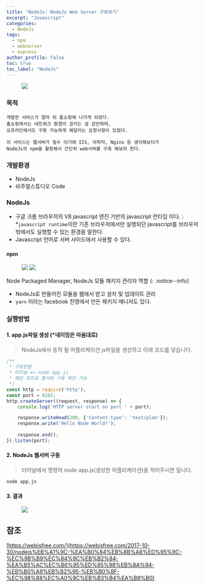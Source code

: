 ```yaml
---
title: "NodeJs: NodeJs Web Server 구축하기"
excerpt: "Javascript"
categories:
  - NodeJs
tags:
  - npm
  - webserver
  - express
author_profile: false
toc: true
toc_label: "NodeJs"
---
```


<figure>
    <a href="{{ site.baseurl }}/assets/images/nodejs/nodejs-1.png"><img src="{{ site.baseurl }}/assets/images/nodejs/nodejs-1.png"></a>
</figure>

### 목적
```
개발한 서비스가 얼마 뒤 홈쇼핑에 나가게 되었다. 
홈쇼핑에서는 네트워크 환경이 끊키는 걸 감안하여, 
오프라인에서도 구동 가능하게 해달라는 요청사항이 있었다.

이 서비스는 웹서버가 필수 이기에 IIS, 아파치, Nginx 등 생각해보다가
NodeJs의 npm을 활용해서 간단히 web서버를 구축 해보려 한다.
```

### 개발환경
- NodeJs
- 비주얼스튜디오 Code

### NodeJs
- 구글 크롬 브라우저의 V8 javascript 엔진 기반의 javascript 런타임 이다.
: *`javascript runtime`이란 기존 브라우저에서만 실행되던 javascript를 브라우저 밖에서도 실행할 수 있는 환경을 말한다.
- Javascript 언어로 서버 사이드에서 사용할 수 있다.

#### npm

<figure class="half">
    <a href="{{ site.baseurl }}/assets/images/nodejs/nodejs-2.jpg"><img src="{{ site.baseurl }}/assets/images/nodejs/nodejs-2.jpg"></a>
    <a href="{{ site.baseurl }}/assets/images/nodejs/nodejs-3.jpg"><img src="{{ site.baseurl }}/assets/images/nodejs/nodejs-3.jpg"></a>
</figure>

Node Packaged Manager, NodeJs 모듈 패키지 관리자 역할
{: .notice--info}

- NodeJs로 만들어진 모듈을 웹에서 받고 설치 및 업데이트 관리
- `yarn` 이라는 facebook 진영에서 만든 패키지 매니저도 있다.


### 실행방법

#### 1. app.js파일 생성 (*네이밍은 마음대로)
>NodeJs에서 동작 될 어플리케이션 js파일을 생성하고 아래 코드를 넣습니다.

```javascript
/**
 * 구동방법 
 * 터미널 => node app.js 
 * 해당 포트로 웹서버 구동 확인 가능
 */
const http = require('http');
const port = 8282;
http.createServer((request, response) => {
    console.log('HTTP server start on port ' + port);

    response.writeHead(200, {'Content-type': 'text/plan'});
    response.write('Hello Node World!');
    
    response.end();
}).listen(port);
```

#### 2. NodeJs 웹서버 구동
>터미널에서 명령어 node app.js(생성한 어플리케이션)을 적어주시면 됩니다. 

```terminal
node app.js
```

#### 3. 결과
<figure>
    <a href="{{ site.baseurl }}/assets/images/nodejs/nodejs-4.png"><img src="{{ site.baseurl }}/assets/images/nodejs/nodejs-4.png"></a>
</figure>




## 참조
[https://webisfree.com/](https://webisfree.com/2017-10-30/nodejs%EB%A1%9C-%EA%B0%84%EB%8B%A8%ED%95%9C-%EC%9B%B9%EC%84%9C%EB%B2%84-%EA%B5%AC%EC%B6%95%ED%95%98%EB%8A%94-%EB%B0%A9%EB%B2%95-%EB%B0%8F-%EC%98%88%EC%A0%9C%EB%B3%B4%EA%B8%B0)



